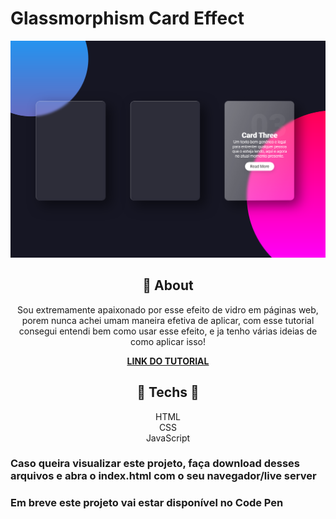 #  **Glassmorphism Card Effect**

![print do projeto](print.png)

<div align="center">

## 	&#127919; **About**
Sou extremamente apaixonado por esse efeito de vidro em páginas web, porem nunca achei umam maneira efetiva de aplicar, com esse tutorial consegui entendi bem como usar esse efeito, e ja tenho várias ideias de como aplicar isso!

</div>

<div align="center"><a href="https://www.youtube.com/watch?v=hv0rNxr1XXk"> 

**LINK DO TUTORIAL** 

</a></div>

<div align="center">

</div>
<div align="center">

## 🔧 **Techs** 🔧

HTML<br/>
CSS<br/>
JavaScript<br/>

</div>

### Caso queira visualizar este projeto, faça download desses arquivos e abra o index.html com o seu navegador/live server

### Em breve este projeto vai estar disponível no Code Pen 